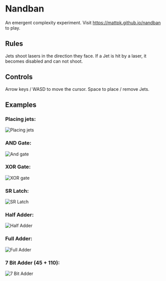 # Nandban
An emergent complexity experiment. Visit https://mattpk.github.io/nandban to play.

## Rules
Jets shoot lasers in the direction they face. If a Jet is hit by a laser, it becomes disabled and can not shoot.

## Controls
Arrow keys / WASD to move the cursor.
Space to place / remove Jets.

## Examples

### Placing jets:
![Placing jets](https://mattpk.github.io/nandban/gifs/place.gif)

### AND Gate:
![And gate](https://mattpk.github.io/nandban/gifs/andgate.gif)

### XOR Gate:
![XOR gate](https://mattpk.github.io/nandban/gifs/xor.gif)

### SR Latch:
![SR Latch](https://mattpk.github.io/nandban/gifs/srlatch.gif)

### Half Adder:
![Half Adder](https://mattpk.github.io/nandban/gifs/halfadder.gif)

### Full Adder:
![Full Adder](https://mattpk.github.io/nandban/gifs/fulladder.gif)

### 7 Bit Adder (45 + 110):
![7 Bit Adder](https://mattpk.github.io/nandban/gifs/7bitadder.gif)
